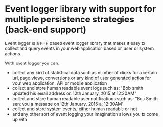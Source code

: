 # Event logger library with support for multiple persistence strategies (back-end support)
Event logger is a PHP based event logger library that makes it easy to collect and query events in your web application based on user or system actions.

With event logger you can:

- collect any kind of statistical data such as number of clicks for a certain url, page views, conversions or any kind of user generated action for your web application, API or mobile application
- collect and store human readable event logs such as: "Bob smith updated his email address on 12th January, 2015 at 12:30AM"
- collect and store human readable user notifications such as: "Bob Smith sent you a message on 12th January, 2015 at 12:30AM"
- collect and store system events, either human readable or not
- and any other sort of event logging your imagination allows you to come up with

